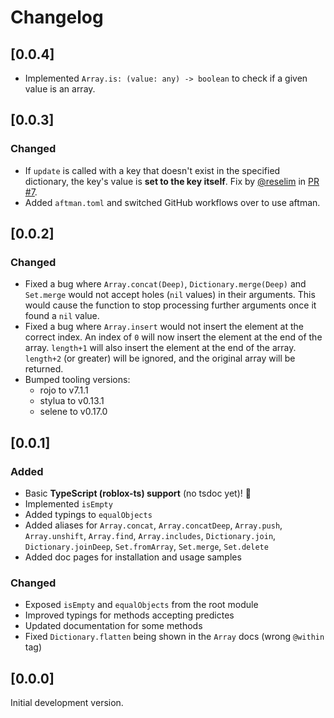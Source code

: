 # Changelog

## [0.0.4]

- Implemented `Array.is: (value: any) -> boolean` to check if a given value is an array.

## [0.0.3]

### Changed

- If `update` is called with a key that doesn't exist in the specified dictionary, the key's value is **set to the key itself**. Fix by [@reselim](https://github.com/Reselim) in [PR #7](https://github.com/csqrl/sift/pull/7).
- Added `aftman.toml` and switched GitHub workflows over to use aftman.

## [0.0.2]

### Changed

- Fixed a bug where `Array.concat(Deep)`, `Dictionary.merge(Deep)` and `Set.merge` would not accept holes (`nil` values) in their arguments. This would cause the function to stop processing further arguments once it found a `nil` value.
- Fixed a bug where `Array.insert` would not insert the element at the correct index. An index of `0` will now insert the element at the end of the array. `length+1` will also insert the element at the end of the array. `length+2` (or greater) will be ignored, and the original array will be returned.
- Bumped tooling versions:
  - rojo to v7.1.1
  - stylua to v0.13.1
  - selene to v0.17.0

## [0.0.1]

### Added

- Basic **TypeScript (roblox-ts) support** (no tsdoc yet)! 🎉
- Implemented `isEmpty`
- Added typings to `equalObjects`
- Added aliases for `Array.concat`, `Array.concatDeep`, `Array.push`, `Array.unshift`, `Array.find`, `Array.includes`, `Dictionary.join`, `Dictionary.joinDeep`, `Set.fromArray`, `Set.merge`, `Set.delete`
- Added doc pages for installation and usage samples

### Changed

- Exposed `isEmpty` and `equalObjects` from the root module
- Improved typings for methods accepting predictes
- Updated documentation for some methods
- Fixed `Dictionary.flatten` being shown in the `Array` docs (wrong `@within` tag)

## [0.0.0]

Initial development version.
